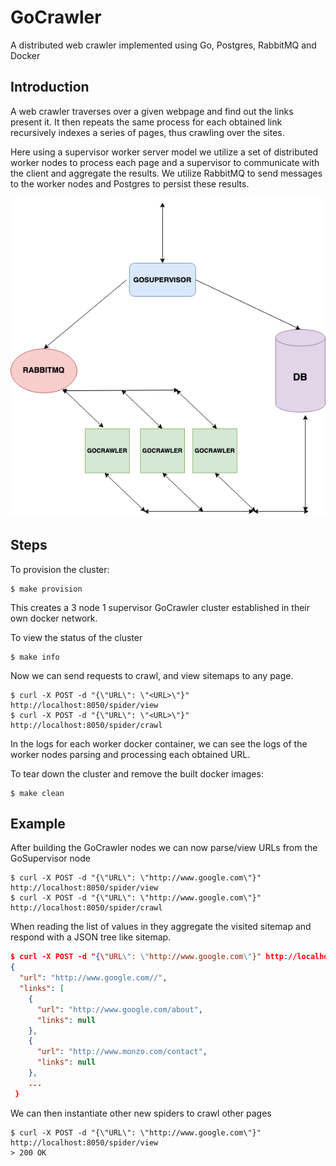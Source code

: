 # GoCrawler

A distributed web crawler implemented using Go, Postgres, RabbitMQ and Docker

## Introduction

A web crawler traverses over a given webpage and find out the links present it. It then repeats the same process for each obtained link recursively indexes a series of pages, thus crawling over the sites. 

Here using a supervisor worker server model we utilize a set of distributed worker nodes to process each page and a supervisor to communicate with the client and aggregate the results. We utilize RabbitMQ to send messages to the worker nodes and Postgres to persist these results.

![Crawler](Crawler.png)


## Steps

To provision the cluster:

```
$ make provision
```

This creates a 3 node 1 supervisor GoCrawler cluster established in their own docker network.

To view the status of the cluster

```
$ make info
```

Now we can send requests to crawl, and view sitemaps to any page.

```
$ curl -X POST -d "{\"URL\": \"<URL>\"}" http://localhost:8050/spider/view
$ curl -X POST -d "{\"URL\": \"<URL>\"}" http://localhost:8050/spider/crawl
```

In the logs for each worker docker container, we can see the logs of the worker nodes parsing and processing each obtained URL.

To tear down the cluster and remove the built docker images:

```
$ make clean
```

## Example

After building the GoCrawler nodes we can now parse/view URLs from the GoSupervisor node

```
$ curl -X POST -d "{\"URL\": \"http://www.google.com\"}" http://localhost:8050/spider/view
$ curl -X POST -d "{\"URL\": \"http://www.google.com\"}" http://localhost:8050/spider/crawl
```

When reading the list of values in they aggregate the visited sitemap and respond with a JSON tree like sitemap.

```json
$ curl -X POST -d "{\"URL\": \"http://www.google.com\"}" http://localhost:8050/spider/view
{
  "url": "http://www.google.com//",
  "links": [
    {
      "url": "http://www.google.com/about",
      "links": null
    },
    {
      "url": "http://www.monzo.com/contact",
      "links": null
    },
    ...
 }
```

We can then instantiate other new spiders to crawl other pages 

```
$ curl -X POST -d "{\"URL\": \"http://www.google.com\"}" http://localhost:8050/spider/view
> 200 OK
```

